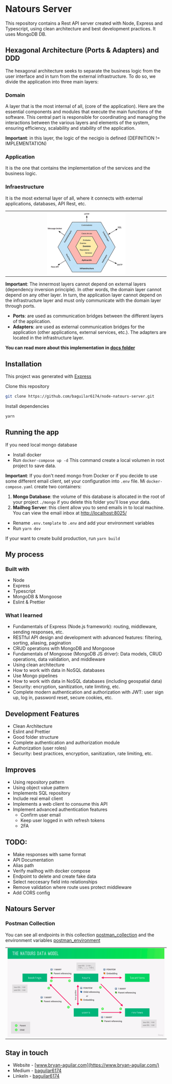 # Natours Server

This repository contains a Rest API server created with Node, Express and Typescript, using clean architecture and best development practices. It uses MongoDB DB.

## Hexagonal Architecture (Ports & Adapters) and DDD

The hexagonal architecture seeks to separate the business logic from the user interface and in turn from the external infrastructure. To do so, we divide the application into three main layers:

### Domain

A layer that is the most internal of all, (core of the application). Here are the essential components and modules that execute the main functions of the software. This central part is responsible for coordinating and managing the interactions between the various layers and elements of the system, ensuring efficiency, scalability and stability of the application.

**Important**: in this layer, the logic of the necigio is defined (DEFINITION != IMPLEMENTATION)

### Application

It is the one that contains the implementation of the services and the business logic.

### Infraestructure

It is the most external layer of all, where it connects with external applications, databases, API Rest, etc.

<table>
  <tr>
    <td align="center" valign="center"><img src="./media/hexagonal_architecture.jpeg" width="50%"></td>
  </tr>
</table>

**Important**: The innermost layers cannot depend on external layers (dependency inversion principle). In other words, the domain layer cannot depend on any other layer. In turn, the application layer cannot depend on the infrastructure layer and must only communicate with the domain layer through ports.

- **Ports**: are used as communication bridges between the different layers of the application.
- **Adapters**: are used as external communication bridges for the application (other applications, external services, etc.). The adapters are located in the infrastructure layer.

**You can read more about this implementation in [docs folder](./docs/)**

## Installation

This project was generated with [Express](https://expressjs.com/)

Clone this repository

```bash
git clone https://github.com/baguilar6174/node-natours-server.git
```

Install dependencies

```bash
yarn
```

## Running the app

If you need local mongo database

- Install docker
- Run `docker-compose up -d` This command create a local volumen in root project to save data.

**Important**: If you don't need mongo from Docker or if you decide to use some different email client, set your configuration into `.env` file. Mi `docker-compose.yaml` create two containers:

1. **Mongo Database**: the volume of this database is allocated in the root of your project `./mongo` if you delete this folder you'll lose your data.
2. **Mailhog Server**: this client allow you to send emails in to local machine. You can view the email inbox at [http://localhost:8025/](http://localhost:8025/)

- Rename `.env.template` to `.env` and add your environment variables
- Run `yarn dev`

If your want to create build production, run `yarn build`

## My process

### Built with

- Node
- Express
- Typescript
- MongoDB & Mongoose
- Eslint & Prettier

### What I learned

- Fundamentals of Express (Node.js framework): routing, middleware, sending responses, etc.
- RESTful API design and development with advanced features: filtering, sorting, aliasing, pagination
- CRUD operations with MongoDB and Mongoose
- Fundamentals of Mongoose (MongoDB JS driver): Data models, CRUD operations, data validation, and middleware
- Using clean architecture
- How to work with data in NoSQL databases
- Use Mongo pipelines
- How to work with data in NoSQL databases (including geospatial data)
- Security: encryption, sanitization, rate limiting, etc.
- Complete modern authentication and authorization with JWT: user sign up, log in, password reset, secure cookies, etc.

## Development Features

- Clean Architecture
- Eslint and Prettier
- Good folder structure
- Complete authentication and authorization module
- Authorization (user roles)
- Security: best practices, encryption, sanitization, rate limiting, etc.

## Improves

- Using repository pattern
- Using object value pattern
- Implements SQL repository
- Include real email client
- Implements a web client to consume this API
- Implement advanced authentication features
  - Confirm user email
  - Keep user logged in with refresh tokens
  - 2FA

## TODO:

- Make responses with same format
- API Documentation
- Alias path
- Verify mailhog with docker compose
- Endpoint to delete and create fake data
- Select neccesary field into relationships
- Remove validation where route uses protect middleware
- Add CORS config

## Natours Server

### Postman Collection

You can see all endpoints in this collection [postman_collection](./docs/postman_collection.json) and the environment variables [postman_environment](./docs/postman_environment.json)

<table>
  <tr>
    <td align="center" valign="center"><img src="./media/data_model.png" width="100%"></td>
  </tr>
</table>

## Stay in touch

- Website - [www.bryan-aguilar.com](https://www.bryan-aguilar.com/)
- Medium - [baguilar6174](https://baguilar6174.medium.com/)
- LinkeIn - [baguilar6174](https://www.linkedin.com/in/baguilar6174)
